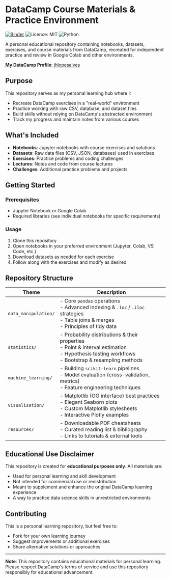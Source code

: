 # DataCamp Course Materials & Practice Environment
[![Binder](https://mybinder.org/badge_logo.svg)](https://mybinder.org/v2/gh/jhlopesalves/data-science-practice-notebook/HEAD)
![Licence: MIT](https://img.shields.io/badge/licence-MIT-blue.svg)
![Python](https://img.shields.io/badge/python-3.11%20|%203.12-blue)

A personal educational repository containing notebooks, datasets, exercises, and course materials from DataCamp, recreated for independent practice and review in Google Colab and other environments.

**My DataCamp Profile**: [jhlopesalves](https://www.datacamp.com/portfolio/jhlopesalves)

## Purpose

This repository serves as my personal learning hub where I:

- Recreate DataCamp exercises in a "real-world" environment
- Practice working with raw CSV, database, and dataset files
- Build skills without relying on DataCamp's abstracted environment
- Track my progress and maintain notes from various courses

## What's Included

- **Notebooks**: Jupyter notebooks with course exercises and solutions
- **Datasets**: Raw data files (CSV, JSON, databases) used in exercises
- **Exercises**: Practice problems and coding challenges
- **Lectures**: Notes and code from course lectures
- **Challenges**: Additional practice problems and projects

## Getting Started

### Prerequisites

- Jupyter Notebook or Google Colab
- Required libraries (see individual notebooks for specific requirements)

### Usage

1. Clone this repository
2. Open notebooks in your preferred environment (Jupyter, Colab, VS Code, etc.)
3. Download datasets as needed for each exercise
4. Follow along with the exercises and modify as desired

## Repository Structure

| **Theme**                       | **Description**                                                                                                                                       |
|---------------------------------|-------------------------------------------------------------------------------------------------------------------------------------------------------|
| `data_manipulation/`            | - Core `pandas` operations<br>- Advanced indexing & `.loc` / `.iloc` strategies<br>- Table joins & merges<br>- Principles of tidy data               |
| `statistics/`                   | - Probability distributions & their properties<br>- Point & interval estimation<br>- Hypothesis testing workflows<br>- Bootstrap & resampling methods |
| `machine_learning/`             | - Building `scikit-learn` pipelines<br>- Model evaluation (cross-validation, metrics)<br>- Feature engineering techniques                              |
| `visualisation/`                | - Matplotlib (OO interface) best practices<br>- Elegant Seaborn plots<br>- Custom Matplotlib stylesheets<br>- Interactive Plotly examples              |
| `resources/`                    | - Downloadable PDF cheatsheets<br>- Curated reading list & bibliography<br>- Links to tutorials & external tools                                       |


## Educational Use Disclaimer

This repository is created for **educational purposes only**. All materials are:

- Used for personal learning and skill development
- Not intended for commercial use or redistribution
- Meant to supplement and enhance the original DataCamp learning experience
- A way to practice data science skills in unrestricted environments

## Contributing

This is a personal learning repository, but feel free to:

- Fork for your own learning journey
- Suggest improvements or additional exercises
- Share alternative solutions or approaches

---

**Note**: This repository contains educational materials for personal learning. Please respect DataCamp's terms of service and use this repository responsibly for educational advancement.
